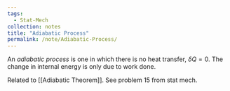 ```yaml
---
tags:
  - Stat-Mech
collection: notes
title: "Adiabatic Process"
permalink: /note/Adiabatic-Process/
---
```

An *adiabatic process* is one in which there is no heat transfer, $\delta Q = 0$. The change in internal energy is only due to work done.  

Related to [[Adiabatic Theorem]]. See problem 15 from stat mech.